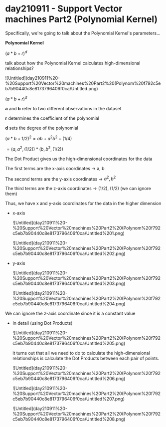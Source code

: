 # day210911 -  Support Vector machines Part2 (Polynomial Kernel)

Specifically, we're going to talk about the Polynomial Kernel's parameters...

**Polynomial Kernel**

$(a * b + r)^d$

talk about how the Polynomial Kernel calculates high-dimensional relationships?

![Untitled](day210911%20-%20Support%20Vector%20machines%20Part2%20(Polynom%20f792c5eb7b90440c8e8173796406f0ca/Untitled.png)

 

$(a * b + r)^d$

**a** and **b** refer to two different observations in the dataset

**r** determines the coefficient of the polynomial

**d** sets the degree of the polynomial

$(a * b + 1/2)^2 = ab + a^2b^2 + (1/4)$

$= (a, a^2, (1/2))*(b, b^2, (1/2))$

The Dot Product gives us the high-dimensional coordinates for the data

The first terms are the x-axis coordinates → a, b

The second terms are the y-axis coordinates → $a^2, b^2$

The third terms are the z-axis coordinates → (1/2), (1/2) (we can ignore them)

Thus, we have x and y-axis coordinates for the data in the higher dimension

- x-axis

    ![Untitled](day210911%20-%20Support%20Vector%20machines%20Part2%20(Polynom%20f792c5eb7b90440c8e8173796406f0ca/Untitled%201.png)

    ![Untitled](day210911%20-%20Support%20Vector%20machines%20Part2%20(Polynom%20f792c5eb7b90440c8e8173796406f0ca/Untitled%202.png)

- y-axis

    ![Untitled](day210911%20-%20Support%20Vector%20machines%20Part2%20(Polynom%20f792c5eb7b90440c8e8173796406f0ca/Untitled%203.png)

    ![Untitled](day210911%20-%20Support%20Vector%20machines%20Part2%20(Polynom%20f792c5eb7b90440c8e8173796406f0ca/Untitled%204.png)

We can ignore the z-axis coordinate since it is a constant value

- In detail (using Dot Products)

    ![Untitled](day210911%20-%20Support%20Vector%20machines%20Part2%20(Polynom%20f792c5eb7b90440c8e8173796406f0ca/Untitled%205.png)

    it turns out that all we need to do to calculate the high-dimensional relationships is calculate the Dot Products between each pair of points.

    ![Untitled](day210911%20-%20Support%20Vector%20machines%20Part2%20(Polynom%20f792c5eb7b90440c8e8173796406f0ca/Untitled%206.png)

    ![Untitled](day210911%20-%20Support%20Vector%20machines%20Part2%20(Polynom%20f792c5eb7b90440c8e8173796406f0ca/Untitled%207.png)

    ![Untitled](day210911%20-%20Support%20Vector%20machines%20Part2%20(Polynom%20f792c5eb7b90440c8e8173796406f0ca/Untitled%208.png)